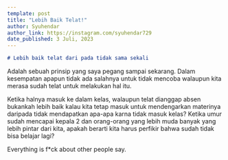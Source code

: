 ```yaml
---
template: post
title: "Lebih Baik Telat!"
author: Syuhendar
author_link: https://instagram.com/syuhendar729
date_published: 3 Juli, 2023
---
```



```markdown
# Lebih baik telat dari pada tidak sama sekali
```

Adalah sebuah prinsip yang saya pegang sampai sekarang. Dalam kesempatan apapun tidak ada salahnya untuk tidak mencoba walaupun kita merasa sudah telat untuk melakukan hal itu. 

Ketika halnya masuk ke dalam kelas, walaupun telat dianggap absen bukankah lebih baik kalau kita tetap masuk untuk mendengarkan materinya daripada tidak mendapatkan apa-apa karna tidak masuk kelas?
Ketika umur sudah mencapai kepala 2 dan orang-orang yang lebih muda banyak yang lebih pintar dari kita, apakah berarti kita harus perfikir bahwa sudah tidak bisa belajar lagi?

Everything is f*ck about other people say. 
